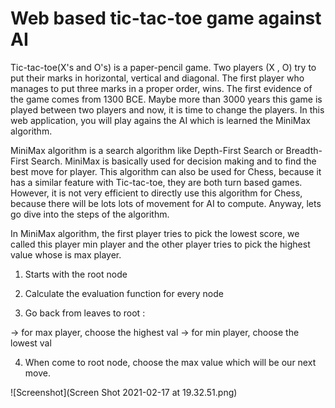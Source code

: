 # Web based tic-tac-toe game against AI


Tic-tac-toe(X's and O's) is a paper-pencil game. Two players (X , O) try to put their marks in horizontal, vertical and diagonal. 
The first player who manages to put three marks in a proper order, wins. The first evidence of the game comes from 1300 BCE. Maybe more than
3000 years this game is played between two players and now, it is time to change the players. In this web application, you will play agains the
AI which is learned the MiniMax algorithm.


MiniMax algorithm is a search algorithm like Depth-First Search or Breadth-First Search. MiniMax is basically used for decision making and to find the
best move for player. This algorithm can also be used for Chess, because it has a similar feature with Tic-tac-toe, they are both turn based games. However,
it is not very efficient to directly use this algorithm for Chess, because there will be lots lots of movement for AI to compute. Anyway, lets go dive into
the steps of the algorithm.



In MiniMax algorithm, the first player tries to pick the lowest score, we called this player min player and the other player tries to pick the highest value whose
is max player.


1) Starts with the root node

2) Calculate the evaluation function for every node

3) Go back from leaves to root : 

-> for max player, choose the highest val
-> for min player, choose the lowest val

4) When come to root node, choose the max value which will be our next move. 


![Screenshot](Screen Shot 2021-02-17 at 19.32.51.png)

